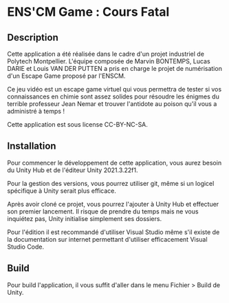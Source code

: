 # ENS'CM Game : Cours Fatal

## Description

Cette application a été réalisée dans le cadre d'un projet industriel de Polytech Montpellier. L'équipe composée de Marvin BONTEMPS, Lucas DARIE et Louis VAN DER PUTTEN a pris en charge le projet de numérisation d'un Escape Game proposé par l'ENSCM.

Ce jeu vidéo est un escape game virtuel qui vous permettra de tester si vos connaissances en chimie sont assez solides pour résoudre les énigmes du terrible professeur Jean Nemar et trouver l'antidote au poison qu'il vous a administré à temps !

Cette application est sous license CC-BY-NC-SA.

## Installation

Pour commencer le développement de cette application, vous aurez besoin du Unity Hub et de l'éditeur Unity 2021.3.22f1.

Pour la gestion des versions, vous pourrez utiliser git, même si un logicel spécifique à Unity serait plus efficace.

Après avoir cloné ce projet, vous pourrez l'ajouter à Unity Hub et effectuer son premier lancement. Il risque de prendre du temps mais ne vous inquiétez pas, Unity initialise simplement ses dossiers.

Pour l'édition il est recommandé d'utiliser Visual Studio même s'il existe de la documentation sur internet permettant d'utiliser efficacement Visual Studio Code.

## Build

Pour build l'application, il vous suffit d'aller dans le menu Fichier > Build de Unity.